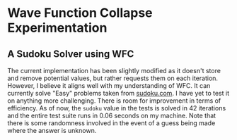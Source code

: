 # Wave Function Collapse Experimentation

## A Sudoku Solver using WFC

The current implementation has been slightly modified as it doesn't store and remove potential values, but rather requests them on each iteration. 
However, I believe it aligns well with my understanding of WFC. 
It can currently solve "Easy" problems taken from [sudoku.com](sudoku.com).
I have yet to test it on anything more challenging. 
There is room for improvement in terms of efficiency. 
As of now, the `sudoku` value in the tests is solved in 42 iterations and the entire test suite runs in 0.06 seconds on my machine. 
Note that there is some randomness involved in the event of a guess being made where the answer is unknown.
